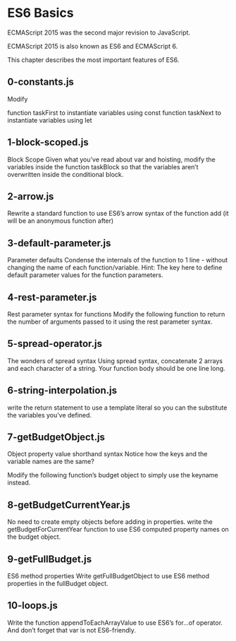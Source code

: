 # ES6 Basics
ECMAScript 2015 was the second major revision to JavaScript.

ECMAScript 2015 is also known as ES6 and ECMAScript 6.

This chapter describes the most important features of ES6.
## 0-constants.js
Modify

function taskFirst to instantiate variables using const
function taskNext to instantiate variables using let
## 1-block-scoped.js
Block Scope
Given what you’ve read about var and hoisting, modify the variables inside the function taskBlock so that the variables aren’t overwritten inside the conditional block.
## 2-arrow.js
Rewrite a standard function to use ES6’s arrow syntax of the function add (it will be an anonymous function after)
## 3-default-parameter.js
Parameter defaults
Condense the internals of the function to 1 line - without changing the name of each function/variable.
Hint: The key here to define default parameter values for the function parameters.
## 4-rest-parameter.js
Rest parameter syntax for functions
Modify the following function to return the number of arguments passed to it using the rest parameter syntax.
## 5-spread-operator.js
The wonders of spread syntax
Using spread syntax, concatenate 2 arrays and each character of a string. Your function body should be one line long.
## 6-string-interpolation.js
write the return statement to use a template literal so you can the substitute the variables you’ve defined.
## 7-getBudgetObject.js
Object property value shorthand syntax
Notice how the keys and the variable names are the same?

Modify the following function’s budget object to simply use the keyname instead.
## 8-getBudgetCurrentYear.js
No need to create empty objects before adding in properties.
write the getBudgetForCurrentYear function to use ES6 computed property names on the budget object.
## 9-getFullBudget.js
ES6 method properties
Write getFullBudgetObject to use ES6 method properties in the fullBudget object.
## 10-loops.js
Write the function appendToEachArrayValue to use ES6’s for...of operator. And don’t forget that var is not ES6-friendly.

